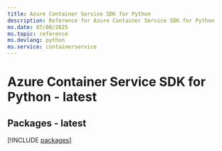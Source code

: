 ```yaml
---
title: Azure Container Service SDK for Python
description: Reference for Azure Container Service SDK for Python
ms.date: 07/08/2025
ms.topic: reference
ms.devlang: python
ms.service: containerservice
---
```

# Azure Container Service SDK for Python - latest
## Packages - latest
[!INCLUDE [packages](container-service-index.md)]